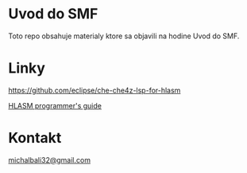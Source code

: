 # Uvod do SMF
Toto repo obsahuje materialy ktore sa objavili na hodine Uvod do SMF.
# Linky
https://github.com/eclipse/che-che4z-lsp-for-hlasm

[HLASM programmer's guide](https://www.ibm.com/support/knowledgecenter/SSENW6_1.6.0/com.ibm.hlasm.v1r6.asm/asmp1023.pdf?view=kc)

# Kontakt
  michalbali32@gmail.com
